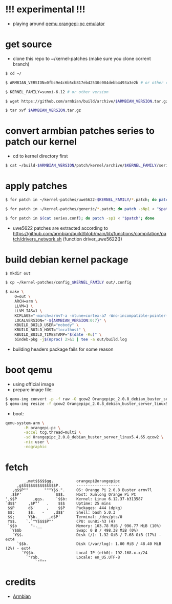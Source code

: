 # !!! experimental !!!
- playing around [qemu orangepi-pc emulator](https://www.qemu.org/docs/master/system/arm/orangepi.html)

# get source
- clone this repo to ~/kernel-patches (make sure you clone corrent branch)
```bash
$ cd ~/

$ ARMBIAN_VERSION=0fbc9e4c6b5cb817eb42530c084debb4493a3e2b # or other commit

$ KERNEL_FAMILY=sunxi-6.12 # or other version

$ wget https://github.com/armbian/build/archive/$ARMBIAN_VERSION.tar.gz

$ tar xvf $ARMBIAN_VERSION.tar.gz 
```

# convert armbian patches series to patch our kernel
- cd to kernel directory first
```bash
$ cat ~/build-$ARMBIAN_VERSION/patch/kernel/archive/$KERNEL_FAMILY/series.conf | sed "/^[#-]/d; /^$/d; s#\t#$HOME/build-$ARMBIAN_VERSION/patch/kernel/archive/$KERNEL_FAMILY/#g" > series.conf
```

# apply patches
```bash
$ for patch in ~/kernel-patches/uwe5622-$KERNEL_FAMILY/*.patch; do patch -sNp1 < "$patch"; done

$ for patch in ~/kernel-patches/generic/*.patch; do patch -sNp1 < "$patch"; done

$ for patch in $(cat series.conf); do patch -sp1 < "$patch"; done
```
- uwe5622 patches are extracted according to https://github.com/armbian/build/blob/main/lib/functions/compilation/patch/drivers_network.sh (function driver_uwe5622())

# build debian kernel package
```bash
$ mkdir out

$ cp ~/kernel-patches/config_$KERNEL_FAMILY out/.config

$ make \
    O=out \
    ARCH=arm \
    LLVM=1 \
    LLVM_IAS=1 \
    KCFLAGS="-march=armv7-a -mtune=cortex-a7 -Wno-incompatible-pointer-types-discards-qualifiers -I$PWD/drivers/net/wireless/uwe5622/unisocwcn/include" \
    LOCALVERSION="-${ARMBIAN_VERSION:0:7}" \
    KBUILD_BUILD_USER="nobody" \
    KBUILD_BUILD_HOST="localhost" \
    KBUILD_BUILD_TIMESTAMP="$(date -Ru)" \
    bindeb-pkg -j$(nproc) 2>&1 | tee -a out/build.log
```
- building headers package fails for some reason

# boot qemu
- using official image
- prepare image file:
```bash
$ qemu-img convert -p -f raw -O qcow2 Orangepipc_2.0.8_debian_buster_server_linux5.4.65.img Orangepipc_2.0.8_debian_buster_server_linux5.4.65.qcow2
$ qemu-img resize -f qcow2 Orangepipc_2.0.8_debian_buster_server_linux5.4.65.qcow2 8G
```
- boot:
```bash
qemu-system-arm \
        -M orangepi-pc \
        -accel tcg,thread=multi \
        -sd Orangepipc_2.0.8_debian_buster_server_linux5.4.65.qcow2 \
        -nic user \
        -nographic
```

# fetch
```
        _,met$$$$$gg.          orangepi@orangepipc
     ,g$$$$$$$$$$$$$$$P.       -------------------
   ,g$$P""       """Y$$.".     OS: Orange Pi 2.0.8 Buster armv7l
  ,$$P'              `$$$.     Host: Xunlong Orange Pi PC
',$$P       ,ggs.     `$$b:    Kernel: Linux 6.12.37-b313587
`d$$'     ,$P"'   .    $$$     Uptime: 25 mins
 $$P      d$'     ,    $$P     Packages: 444 (dpkg)
 $$:      $$.   -    ,d$$'     Shell: bash 5.0.3
 $$;      Y$b._   _,d$P'       Terminal: /dev/pts/0
 Y$$.    `.`"Y$$$$P"'          CPU: sun8i-h3 (4)
 `$$b      "-.__               Memory: 103.78 MiB / 996.77 MiB (10%)
  `Y$$b                        Swap: 0 B / 498.38 MiB (0%)
   `Y$$.                       Disk (/): 1.32 GiB / 7.68 GiB (17%) - ext4
     `$$b.                     Disk (/var/log): 1.00 MiB / 48.40 MiB (2%) - ext4
       `Y$$b.                  Local IP (eth0): 192.168.x.x/24
         `"Y$b._               Locale: en_US.UTF-8
             `""""
```

# credits
- [Armbian](https://github.com/armbian/build)
